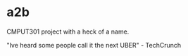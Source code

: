 # a2b
CMPUT301 project with a heck of a name.

"Ive heard some people call it the next UBER" - TechCrunch

